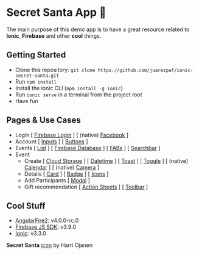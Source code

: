 # Secret Santa App 🎁

The main purpose of this demo app is to have a great resource related to **Ionic**, **Firebase** and other **cool** things.

## Getting Started

- Clone this repository: `git clone https://github.com/juarezpaf/ionic-secret-santa.git`
- Run `npm install`
- Install the ionic CLI (`npm install -g ionic`)
- Run `ionic serve` in a terminal from the project root
- Have fun

## Pages & Use Cases

- Login [ [Firebase Login](https://github.com/angular/angularfire2/blob/master/docs/Auth-with-Ionic3-Angular4.md) ] [ (native) [Facebook](https://ionicframework.com/docs/native/facebook) ]
- Account [ [Inputs](https://ionicframework.com/docs/components/#inputs) ] [ [Buttons](https://ionicframework.com/docs/components/#buttons) ]
- Events [ [List](https://ionicframework.com/docs/components/#lists) ] [ [Firebase Database](https://firebase.google.com/products/database/) ] [ [FABs](https://ionicframework.com/docs/components/#fabs) ] [ [Searchbar](https://ionicframework.com/docs/components/#searchbar) ]
- Event
  - Create [ [Cloud Storage](https://firebase.google.com/products/storage/) ] [ [Datetime](https://ionicframework.com/docs/components/#datetime) ] [ [Toast](https://ionicframework.com/docs/components/#toast) ] [ [Toggle](https://ionicframework.com/docs/components/#toggle) ] [ (native) [Calendar](https://ionicframework.com/docs/native/calendar/) ] [ (native) [Camera](https://ionicframework.com/docs/native/camera) ]
  - Details [ [Card](https://ionicframework.com/docs/components/#cards) ] [ [Badge](https://ionicframework.com/docs/components/#badges) ] [ [Icons](https://ionicframework.com/docs/ionicons/) ]
  - Add Participants [ [Modal](https://ionicframework.com/docs/components/#modals) ]
  - Gift recommendation [ [Action Sheets](https://ionicframework.com/docs/components/#action-sheets) ] [ [Toolbar](https://ionicframework.com/docs/components/#toolbar) ]

## Cool Stuff

- [AngularFire2](https://github.com/angular/angularfire2): v4.0.0-rc.0
- [Firebase JS SDK](https://github.com/firebase/firebase-js-sdk): v3.9.0
- [Ionic](https://github.com/ionic-team/ionic): v3.3.0

**Secret Santa** [icon](https://dribbble.com/shots/3116994-Secret-Santa) by Harri Ojanen

